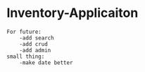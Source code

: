 # Inventory-Applicaiton
    For future:
        -add search 
        -add crud 
        -add admin
    small thing:
        -make date better
